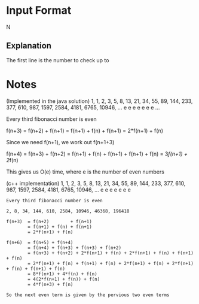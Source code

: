 # Input Format
N

## Explanation
The first line is the number to check up to

# Notes
(Implemented in the java solution)
1, 1, 2, 3, 5, 8, 13, 21, 34, 55, 89, 144, 233, 377, 610, 987, 1597, 2584, 4181, 6765, 10946, ...
      e        e           e           e              e                e                   e  ...

Every third fibonacci number is even

f(n+3)  = f(n+2)        + f(n+1)
        = f(n+1) + f(n) + f(n+1)
        = 2*f(n+1) + f(n)

Since we need f(n+1), we work out f(n+1+3)

f(n+4)  = f(n+3) + f(n+2)
        = f(n+1) + f(n) + f(n+1) + f(n+1) + f(n)
        = 3*f(n+1) + 2*f(n)

This gives us O(e) time, where e is the number of even numbers


(c++ implementation)
1, 1, 2, 3, 5, 8, 13, 21, 34, 55, 89, 144, 233, 377, 610, 987, 1597, 2584, 4181, 6765, 10946, ...
      e        e           e            e              e                e                  e

    Every third fibonacci number is even

    2, 8, 34, 144, 610, 2584, 10946, 46368, 196418

    f(n+3)  = f(n+2)        + f(n+1)
            = f(n+1) + f(n) + f(n+1)
            = 2*f(n+1) + f(n)

    f(n+6)  = f(n+5) + f(n+4)
            = f(n+4) + f(n+3) + f(n+3) + f(n+2)
            = f(n+3) + f(n+2) + 2*f(n+1) + f(n) + 2*f(n+1) + f(n) + f(n+1) + f(n)
            = 2*f(n+1) + f(n) + f(n+1) + f(n) + 2*f(n+1) + f(n) + 2*f(n+1) + f(n) + f(n+1) + f(n)
            = 8*f(n+1) + 4*f(n) + f(n)
            = 4(2*f(n+1) + f(n)) + f(n)
            = 4*f(n+3) + f(n)

    So the next even term is given by the pervious two even terms